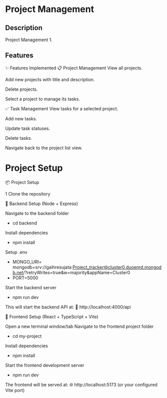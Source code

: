 # Project Management
## Description
Project Management
1.

## Features
✨ Features Implemented
📋 Project Management
View all projects.

Add new projects with title and description.

Delete projects.

Select a project to manage its tasks.

✅ Task Management
View tasks for a selected project.

Add new tasks.

Update task statuses.

Delete tasks.

Navigate back to the project list view.

# Project Setup
📦 Project Setup

1 Clone the repository

🔧 Backend Setup (Node + Express)

Navigate to the backend folder

- cd backend

Install dependencies

- npm install

Setup .env
- MONGO_URI= mongodb+srv://gaihresujata:Project_tracker@cluster0.duoenrd.mongodb.net/?retryWrites=true&w=majority&appName=Cluster0
- PORT=5000

Start the backend server
- npm run dev

This will start the backend API at:
📡 http://localhost:4000/api

🎨 Frontend Setup (React + TypeScript + Vite)

Open a new terminal window/tab
Navigate to the frontend project folder

- cd my-project

Install dependencies
- npm install

Start the frontend development server
- npm run dev

The frontend will be served at:
🌐 http://localhost:5173 (or your configured Vite port)
